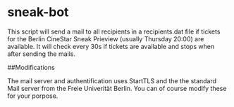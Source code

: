 # sneak-bot
This script will send a mail to all recipients in a recipients.dat file if tickets for the Berlin CineStar Sneak Prieview (usually Thursday 20:00) are available. It will check every 30s if tickets are available and stops when after sending the mails.

##Modifications

The mail server and authentification uses StartTLS and the the standard Mail server from the Freie Univerität Berlin. You can of course modify these for your porpose.
